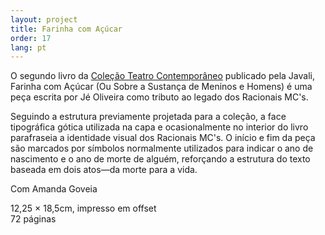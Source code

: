 ```yaml
---
layout: project
title: Farinha com Açúcar
order: 17
lang: pt
---
```


O segundo livro da <a href="https://vitorcarvalho.net/#contemporary-theatre-collection" target="_blank">Coleção Teatro Contemporâneo</a> publicado pela Javali, Farinha com Açúcar (Ou Sobre a Sustança de Meninos e Homens) é uma peça escrita por Jé Oliveira como tributo ao legado dos Racionais MC's.

Seguindo a estrutura previamente projetada para a coleção, a face tipográfica gótica utilizada na capa e ocasionalmente no interior do livro parafraseia a identidade visual dos Racionais MC's. O início e fim da peça são marcados por símbolos normalmente utilizados para indicar o ano de nascimento e o ano de morte de alguém, reforçando a estrutura do texto baseada em dois atos&mdash;da morte para a vida.

<p class="specifications">Com Amanda Goveia</p>

<p class="specifications">12,25 × 18,5cm, impresso em offset<br>
72 páginas</p>